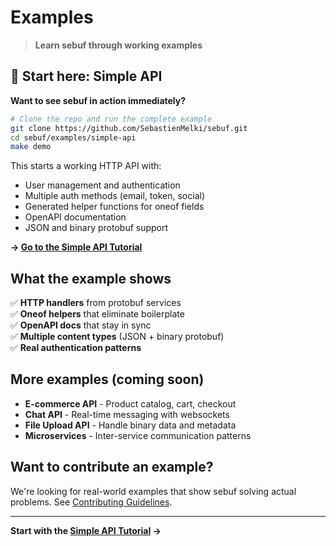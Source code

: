 # Examples

> **Learn sebuf through working examples**

## 🚀 Start here: Simple API

**Want to see sebuf in action immediately?**

```bash
# Clone the repo and run the complete example
git clone https://github.com/SebastienMelki/sebuf.git
cd sebuf/examples/simple-api
make demo
```

This starts a working HTTP API with:
- User management and authentication
- Multiple auth methods (email, token, social)
- Generated helper functions for oneof fields
- OpenAPI documentation
- JSON and binary protobuf support

**→ [Go to the Simple API Tutorial](../../examples/simple-api/)**

## What the example shows

✅ **HTTP handlers** from protobuf services  
✅ **Oneof helpers** that eliminate boilerplate  
✅ **OpenAPI docs** that stay in sync  
✅ **Multiple content types** (JSON + binary protobuf)  
✅ **Real authentication patterns**

## More examples (coming soon)

- **E-commerce API** - Product catalog, cart, checkout
- **Chat API** - Real-time messaging with websockets  
- **File Upload API** - Handle binary data and metadata
- **Microservices** - Inter-service communication patterns

## Want to contribute an example?

We're looking for real-world examples that show sebuf solving actual problems. See [Contributing Guidelines](../../CONTRIBUTING.md).

---

**Start with the [Simple API Tutorial](../../examples/simple-api/) →**